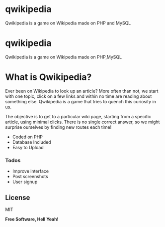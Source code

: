 # qwikipedia
Qwikipedia is a game on Wikipedia made on PHP and MySQL

# qwikipedia
Qwikipedia is a game on Wikipedia made on PHP,MySQL


# What is Qwikipedia?

Ever been on Wikipedia to look up an article? More often than not, we start with one topic, click on a few links and within no time are reading about something else. Qwikipedia is a game that tries to quench this curiosity in us.

The objective is to get to a particular wiki page, starting from a specific article, using minimal clicks. There is no single correct answer, so we might surprise ourselves by finding new routes each time!



  - Coded on PHP
  - Database Included
  - Easy to Upload
  
  
  ### Todos

 - Improve interface
 - Post screenshots
 - User signup

License
----

MIT


**Free Software, Hell Yeah!**
